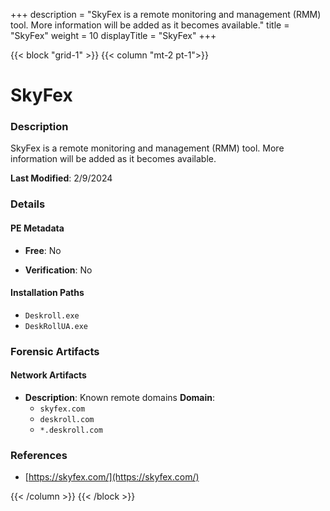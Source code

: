 +++
description = "SkyFex is a remote monitoring and management (RMM) tool. More information will be added as it becomes available."
title = "SkyFex"
weight = 10
displayTitle = "SkyFex"
+++


{{< block "grid-1" >}}
{{< column "mt-2 pt-1">}}

# SkyFex


### Description

SkyFex is a remote monitoring and management (RMM) tool. More information will be added as it becomes available.



**Last Modified**: 2/9/2024

### Details


#### PE Metadata


- **Free**: No

- **Verification**: No




#### Installation Paths
- `Deskroll.exe`
- `DeskRollUA.exe`

### Forensic Artifacts




#### Network Artifacts

- **Description**: Known remote domains
  **Domain**:
    - `skyfex.com`
    - `deskroll.com`
    - `*.deskroll.com`





### References
- [https://skyfex.com/](https://skyfex.com/)



{{< /column >}}
{{< /block >}}
